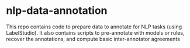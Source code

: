 # nlp-data-annotation
This repo contains code to prepare data to annotate for NLP tasks (using LabelStudio). It also contains scripts to pre-annotate with models or rules, recover the annotations, and compute basic inter-annotator agreements 
